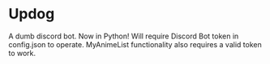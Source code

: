 # Updog
A dumb discord bot. Now in Python!
Will require Discord Bot token in config.json to operate.
MyAnimeList functionality also requires a valid token to work.